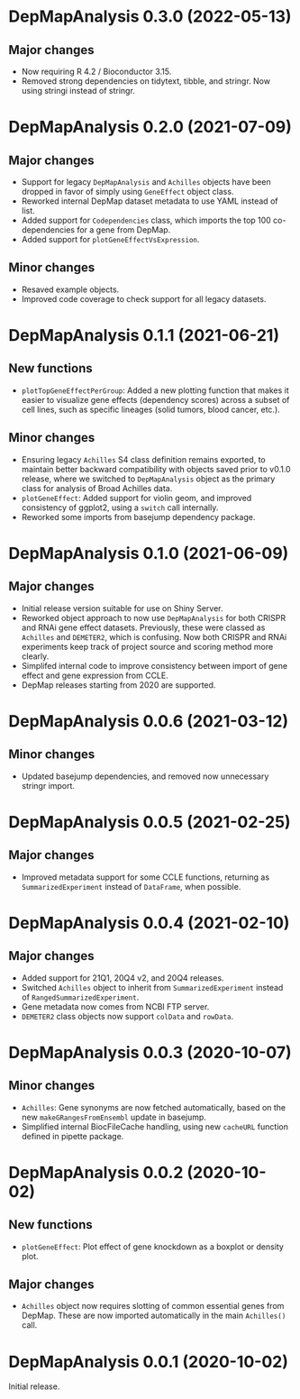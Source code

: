 # DepMapAnalysis 0.3.0 (2022-05-13)

## Major changes

- Now requiring R 4.2 / Bioconductor 3.15.
- Removed strong dependencies on tidytext, tibble, and stringr.
  Now using stringi instead of stringr.

# DepMapAnalysis 0.2.0 (2021-07-09)

## Major changes

- Support for legacy `DepMapAnalysis` and `Achilles` objects have been dropped
  in favor of simply using `GeneEffect` object class.
- Reworked internal DepMap dataset metadata to use YAML instead of list.
- Added support for `Codependencies` class, which imports the top 100
  co-dependencies for a gene from DepMap.
- Added support for `plotGeneEffectVsExpression`.

## Minor changes

- Resaved example objects.
- Improved code coverage to check support for all legacy datasets.

# DepMapAnalysis 0.1.1 (2021-06-21)

## New functions

- `plotTopGeneEffectPerGroup`: Added a new plotting function that makes it
  easier to visualize gene effects (dependency scores) across a subset of
  cell lines, such as specific lineages (solid tumors, blood cancer, etc.).

## Minor changes

- Ensuring legacy `Achilles` S4 class definition remains exported, to maintain
  better backward compatibility with objects saved prior to v0.1.0 release,
  where we switched to `DepMapAnalysis` object as the primary class for
  analysis of Broad Achilles data.
- `plotGeneEffect`: Added support for violin geom, and improved consistency
  of ggplot2, using a `switch` call internally.
- Reworked some imports from basejump dependency package.

# DepMapAnalysis 0.1.0 (2021-06-09)

## Major changes

- Initial release version suitable for use on Shiny Server.
- Reworked object approach to now use `DepMapAnalysis` for both CRISPR and RNAi
  gene effect datasets. Previously, these were classed as `Achilles` and
  `DEMETER2`, which is confusing. Now both CRISPR and RNAi experiments keep
  track of project source and scoring method more clearly.
- Simplifed internal code to improve consistency between import of gene effect
  and gene expression from CCLE.
- DepMap releases starting from 2020 are supported.

# DepMapAnalysis 0.0.6 (2021-03-12)

## Minor changes

- Updated basejump dependencies, and removed now unnecessary stringr import.

# DepMapAnalysis 0.0.5 (2021-02-25)

## Major changes

- Improved metadata support for some CCLE functions, returning as
  `SummarizedExperiment` instead of `DataFrame`, when possible.

# DepMapAnalysis 0.0.4 (2021-02-10)

## Major changes

- Added support for 21Q1, 20Q4 v2, and 20Q4 releases.
- Switched `Achilles` object to inherit from `SummarizedExperiment` instead of
  `RangedSummarizedExperiment`.
- Gene metadata now comes from NCBI FTP server.
- `DEMETER2` class objects now support `colData` and `rowData`.

# DepMapAnalysis 0.0.3 (2020-10-07)

## Minor changes

- `Achilles`: Gene synonyms are now fetched automatically, based on the new
  `makeGRangesFromEnsembl` update in basejump.
- Simplified internal BiocFileCache handling, using new `cacheURL` function
  defined in pipette package.

# DepMapAnalysis 0.0.2 (2020-10-02)

## New functions

- `plotGeneEffect`: Plot effect of gene knockdown as a boxplot or density plot.

## Major changes

- `Achilles` object now requires slotting of common essential genes from DepMap.
  These are now imported automatically in the main `Achilles()` call.

# DepMapAnalysis 0.0.1 (2020-10-02)

Initial release.
